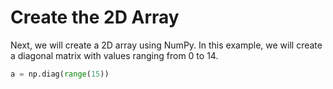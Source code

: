 # Create the 2D Array

Next, we will create a 2D array using NumPy. In this example, we will create a diagonal matrix with values ranging from 0 to 14.

```python
a = np.diag(range(15))
```

